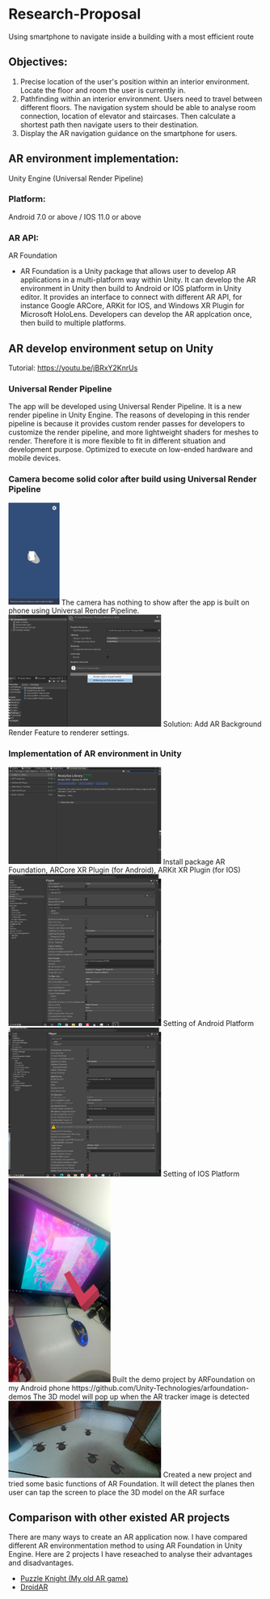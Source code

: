 # Research-Proposal

Using smartphone to navigate inside a building with a most efficient route

## Objectives:
1. Precise location of the user's position within an interior environment. Locate the floor and room the user is currently in.
2. Pathfinding within an interior environment. Users need to travel between different floors. The navigation system should be able to analyse room connection, location of elevator and staircases. Then calculate a shortest path then navigate users to their destination.
3. Display the AR navigation guidance on the smartphone for users.

## AR environment implementation:
Unity Engine (Universal Render Pipeline)
### Platform: 
Android 7.0 or above / IOS 11.0 or above
### AR API: 
AR Foundation
- AR Foundation is a Unity package that allows user to develop AR applications in a multi-platform way within Unity. It can develop the AR environment in Unity then build to Android or IOS platform in Unity editor. It provides an interface to connect with different AR API, for instance Google ARCore, ARKit for IOS, and Windows XR Plugin for Microsoft HoloLens. Developers can develop the AR applcation once, then build to multiple platforms.

## AR develop environment setup on Unity
Tutorial: https://youtu.be/jBRxY2KnrUs

### Universal Render Pipeline
The app will be developed using Universal Render Pipeline. It is a new render pipeline in Unity Engine. The reasons of developing in this render pipeline is because it provides custom render passes for developers to customize the render pipeline, and more lightweight shaders for meshes to render. Therefore it is more flexible to fit in different situation and development purpose. Optimized to execute on low-ended hardware and mobile devices.

### Camera become solid color after build using Universal Render Pipeline
<img src="/Images/52a0c660-765b-4074-91f7-3377c34ebbe4.jpg" width=20% height=20%>
The camera has nothing to show after the app is built on phone using Universal Render Pipeline.

<img src="/Images/screenshot%20(1).png" width=60% height=60%>
Solution: Add AR Background Render Feature to renderer settings.

### Implementation of AR environment in Unity
<img src="/Images/screenshot%20(2).png" width=60% height=60%>
Install package AR Foundation, ARCore XR Plugin (for Android), ARKit XR Plugin (for IOS)

<img src="/Images/settingAn.png" width=60% height=60%>
Setting of Android Platform

<img src="/Images/settingIOS.png" width=60% height=60%>
Setting of IOS Platform

<img src="/Images/screenshot (3).jpg" width=40% height=40%>
Built the demo project by ARFoundation on my Android phone https://github.com/Unity-Technologies/arfoundation-demos
The 3D model will pop up when the AR tracker image is detected

<img src="/Images/screenshot (4).jpg" width=60% height=60%>
Created a new project and tried some basic functions of AR Foundation. It will detect the planes then user can tap the screen to place the 3D model on the AR surface

## Comparison with other existed AR projects
There are many ways to create an AR application now. I have compared different AR environmentation method to using AR Foundation in Unity Engine. Here are 2 projects I have reseached to analyse their advantages and disadvantages.
- [Puzzle Knight (My old AR game)](https://youtu.be/CYOTs3uddwE)
- [DroidAR](https://github.com/bitstars/droidar)
